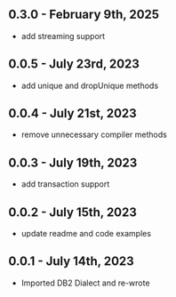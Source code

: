 ## 0.3.0 - February 9th, 2025
- add streaming support

## 0.0.5 - July 23rd, 2023
- add unique and dropUnique methods

## 0.0.4 - July 21st, 2023
- remove unnecessary compiler methods

## 0.0.3 - July 19th, 2023
- add transaction support

## 0.0.2 - July 15th, 2023
- update readme and code examples

## 0.0.1 - July 14th, 2023
- Imported DB2 Dialect and re-wrote
